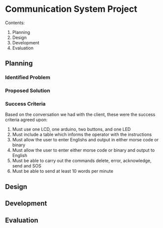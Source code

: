 # Communication System Project 
Contents: 
1. Planning
1. Design 
1. Development 
1. Evaluation 

## Planning 
### Identified Problem 

### Proposed Solution 

### Success Criteria 
Based on the conversation we  had with the client, these were the success criteria agreed upon: 

1. Must use one LCD, one arduino, two buttons, and one LED 
1. Must include a table which informs the operator with the instructions 
1. Must allow the user to enter Englishs and output in either morse code or binary 
1. Must allow the user to enter either morse code or binary and output to English
1. Must be able to carry out the commands delete, error, acknowledge, send and SOS 
1. Must be able to send at least 10 words per minute  

## Design 

## Development 

## Evaluation 
